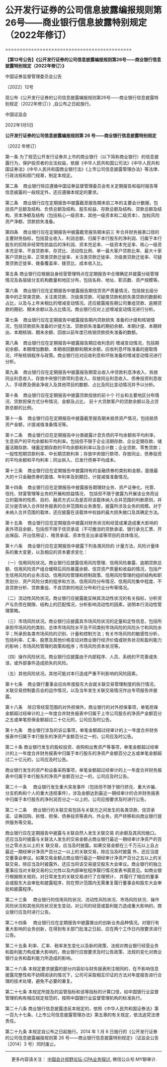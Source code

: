 ﻿# 公开发行证券的公司信息披露编报规则第26号——商业银行信息披露特别规定（2022年修订）
============================================

  

**【第12号公告】《公开发行证券的公司信息披露编报规则第26号——商业银行信息披露特别规定（2022年修订）》**


中国证券监督管理委员会公告

〔2022〕12号

现公布《公开发行证券的公司信息披露编报规则第26号——商业银行信息披露特别规定（2022年修订）》,自公布之日起施行。

中国证监会

2022年1月5日

**公开发行证券的公司信息披露编报规则第 26 号——商业银行信息披露特别规定**


（2022 年修订）

第一条 为了规范公开发行证券并上市的商业银行（以下简称商业银行）的信息披露行为，保护投资者的合法权益，依据《中华人民共和国公司法》《中华人民共和国证券法》《中华人民共和国商业银行法》《上市公司信息披露管理办法》等法律、行政法规和部门规章，制定本规定。

第二条    商业银行除应遵循中国证券监督管理委员会有关定期报告和临时报告等信息披露的一般规定外，还应遵循本规定的要求。

第三条    商业银行应在定期报告中披露截至报告期末前三年的主要会计数据，包括资产总额及结构、负债总额及结构、股东权益、存款总额及结构、贷款总额及结构、资本净额及结构（包括核心一级资本、其他一级资本和二级资本）、加权风险资产净额、贷款损失准备。

第四条    商业银行应在定期报告中披露截至报告期末前三 年合并财务报表口径的主要财务指标，包括营业收入、利润总额、归属于本行股东的净利润、归属于本行股东的扣除非经常性损益后的净利润、资本充足率、一级资本充足率、核心一级资本充足率、不良贷款率、存贷比、流动性比例、单一最大客户贷款比率、最大十家客户贷款比率、正常类贷款迁徙率、关注类贷款迁徙率、次级类贷款迁徙率、可疑类贷款迁徙率、拨备覆盖率、拨贷比、成本收入比。

第五条 商业银行应根据自身经营管理特点在定期报告中合理确定并披露分级管理情况及各层级分支机构数量和地区分布，包括名称、地址、职员数、资产规模等。

第六条    商业银行应在定期报告中披露报告期信贷资产质量情况，包括按五级分类中的正常类贷款、关注类贷款、次级类贷款、可疑类贷款和损失类贷款的数额和占比，以及与上年末相比的增减变动情况。还应披露报告期公司重组贷款、逾期贷款的期初、期末余额以及占比情况。商业银行应对上述增减变动情况进行分析。

第七条    商业银行应在定期报告中披露报告期内贷款损失 准备的计提和核销情况，包括贷款损失准备的计提方法、贷款损失准备的期初余额、本期计提、本期转出、本期核销、期末余额、回收以前年度已核销贷款损失准备的数额。

第八条    商业银行应在定期报告中披露报告期应收利息的 增减变动情况，包括期初余额、本期增加数额、本期收回数额和期末余额，应收利息坏账准备的提取情况，坏账核销程序与政策。商业银行应对应收利息和坏账准备的增减变动情况进行分析。

第九条    商业银行应在定期报告中披露报告期营业收入中贷款利息净收入、拆放同业利息收入、存放中央银行款项利息收入、存放同业利息收入、债券投资利息收入、手续费及佣金净收入及其他项目的数额、占比及同比变动情况并予以分析。

第十条    商业银行应在定期报告中披露贷款投放的前十个 行业和主要地区分布情况、贷款担保方式分布情况、金额及占比， 前十大贷款客户的贷款余额以及占贷款总额的比例。

第十一条    商业银行应在定期报告中披露截至报告期末抵债资产情况，包括抵债资产金额，计提减值准备情况等。

第十二条    商业银行应在定期报告中分类披露计息负债的平均余额和平均利率，生息资产的平均余额和平均利率。包括但不限于企业活期存款、企业定期存款、储蓄活期存款、储蓄定期存款的平均余额和利率以及合计数；企业贷款、零售贷款；一般性短期贷款利率、中长期贷款利率；存放中央银行款项、存放同业、债券投资的平均余额和平均利率；同业拆入、已发行债券平均成本。

第十三条    商业银行应在定期报告中披露持有的金融债券的类别和金额，面值最大的十只金融债券的面值、年利率及到期日，计提减值准备情况。

第十四条    商业银行应在定期报告中披露报告期理财业务、资产证券化、托管、信托、财富管理等业务的开展和损益情况， 包括但不限于披露为开展该业务而设立的载体的性质、目的、融资方式以及是否将该载体纳入合并范围的判断原则，并区分是否纳入合并财务报表的合并范围和业务类型，披露所涉及业务的规模。对于未纳入合并范围的载体，还应披露在该载体中权益的最大损失敞口及其确定方法。

第十五条    商业银行应在定期报告中披露对财务状况和经营成果造成重大影响的表外项目余额，包括但不限于信贷承诺（不可撤消的贷款承诺、银行承兑汇票、开出保函、开出信用证）、租赁承诺、资本性支出承诺等项目的具体情况。

第十六条    商业银行应在定期报告中披露下列各类风险的 计量方法，风险计量体系的重大变更，以及相应的资本要求变化：

（一）信用风险状况。商业银行应披露信用风险管理、信用风险暴露、逾期贷款总额、信用风险资产组合缓释后风险暴露余额、信贷资产质量和收益的情况，包括产生信用风险的业务活动、信用风险管理和控制政策、信用风险管理的组织结构和职责划分、资产风险分类的程序和方法、信用风险分布情况、信用风险集中程度、不良贷款分析、贷款重组、不良贷款的地区分布和行业分布等情况。

（二）流动性风险状况。商业银行应披露能反映其流动性状况的有关指标，分析资产与负债在期限、结构上的匹配情况，分析影响流动性的因素，说明本行流动性管理策略。

（三）市场风险状况。商业银行应披露其市场风险状况的定量和定性信息，包括所承担市场风险的类别、总体市场风险水平及不同类别市场风险的风险头寸和风险水平；所承担各类市场风险的识别、计量和控制方法；有关市场风险的敏感性分析，包括利率、汇率、股票及其他价格变动对商业银行经济价值或财务状况和盈利能力的影响；市场风险管理的政策和程序；市场风险资本状况等。

（四）操作风险状况。商业银行应披露由于内部程序、人员、系统的不完善或失误，或外部事件造成损失的风险。

（五）其他风险状况。其他可能对本行造成严重不利影响的风险因素。

第十七条    商业银行董事会应向年度股东大会就关联交易管理制度的执行情况，关联交易控制委员会的运作情况，以及当年发生关联交易情况作出专项报告并披露。

第十八条    除日常经营范围的对外担保外，商业银行的对外担保事项，单笔担保金额超过经审计的上一年度合并财务报表中归属于上市公司股东的净资产金额百分之五或单笔担保金额超过二十亿元的，公司应及时公告。

第十九条    商业银行涉及的诉讼事项，单笔金额超过经审计的上一年度合并财务报表中归属于本行股东的净资产金额百分之一的，公司应及时公告。

第二十条 商业银行发生的股权投资、收购和出售资产等事项，单笔金额超过经审计的上一年度合并财务报表中归属于本行股东的净资产金额百分之五或单笔金额超过二十亿元的，公司应及时公告。

商业银行发生的资产和设备采购事项，单笔金额超过经审计的上一年度合并财务报表中归属于本行股东的净资产金额百分之一的，公司应及时公告。

第二十一条     商业银行发生重大突发事件（包括但不限于银行挤兑、重大诈骗、分支机构和个人的重大违规事件），涉及金额达到最近一期经审计的合并财务报表中归属于本行股东的净利润百分之一以上的，公司应按要求及时进行公告。

第二十二条     商业银行的关联交易包括与关联方之间发生的各类贷款、信贷承诺、证券回购、拆借、担保、债券投资等表内、外业务，资产转移和向商业银行提供服务等交易。

商业银行应在定期报告中披露与关联自然人发生关联交易 的余额及其风险敞口。还应当及时披露与关联法人发生的交易金额占商业银行最近一期经审计净资产的百分之零点五以上的关 联交易，应当及时披露。如果交易金额在三千万元以上且占最近一期经审计净资产百分之一以上的关联交易，除应当及时披露 外，还应当提交董事会审议。如果交易金额占商业银行最近一期经审计净资产百分之五以上的关联交易，除应当及时披露外，还应当将该交易提交股东大会审议。商业银行的独立董事应当对关联交易的公允性以及内部审批程序履行情况发表书面意见。如商业银行根据相关规则，对日常发生的关联交易进行了合理预计， 并履行了相应的董事会或股东大会审批和披露程序，则在预计范围内无需重复履行董事会和股东大会审批和披露程序。

第二十三条     商业银行的信用风险状况、流动性风险状况、市场风险状况、操作风险状况和其他风险状况发生变动，对公司的经营或盈利能力造成重大影响的，商业银行应及时进行公告。

第二十四条     商业银行应在定期报告中披露推出的创新业务品种情况。对银行有重大影响的业务创新，在得到有关部门批准之日起，应在两个工作日内按要求进行公告。

第二十五条 利率、汇率、税率发生变化以及新的政策、法规对商业银行经营业务和盈利能力构成重大影响的，商业银行应按要求及时公告政策、法规的变化对商业银行业务和盈利能力所造成的影响。

第二十六条 本规定要求披露的部分内容如与财务报表附注相同的，在不影响信息披露完整性和不妨碍阅读的情况下，公司可采取相互印证的方法对年度报告进行合理的技术处理，避免不必要的重复。

第二十七条 本规定所提及的监管指标和该等指标的计算口径，如中国银行业监督管理机构有相应规定规范的，按照中国银行业监督管理机构的标准执行。

第二十八条 商业银行信息披露违反本规定的，依照《中华人民共和国证券法》第一百九十七条、《上市公司信息披露管理办法》第五章的有关规定，依法追究法律责任。

第二十九条 本规定自公布之日起施行。2014 年 1 月 6 日施行的《公开发行证券的公司信息披露编报规则第 26 号——商业银行信息披露特别规定》（证监会公告〔2014〕3 号）同时废止。

* * *

     更多内容请关注： [中国会计视野论坛-CPA业务探讨.](https://bbs.esnai.com/thread-5354530-1-3.html) 微信公众号:MY聊审计.
